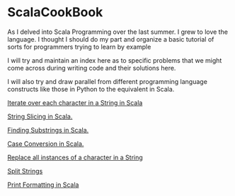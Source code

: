 ScalaCookBook
=============

As I delved into Scala Programming over the last summer. I grew to love the language. I thought I should do my part and organize a basic tutorial of sorts for programmers trying to learn by example 

I will try and maintain an index here as to specific problems that we might come across during writing code and their solutions here. 

I will also try and draw parallel from different programming language constructs like those in Python to the equivalent in Scala. 

<a href = "https://github.com/mihirkelkar/ScalaCookBook/blob/master/Chapter_One/Strings.scala ">Iterate over each character in a String in Scala</a>

<a href = "https://github.com/mihirkelkar/ScalaCookBook/blob/master/Chapter_One/Strings_slice.scala ">String Slicing in Scala.</a>

<a href = "https://github.com/mihirkelkar/ScalaCookBook/blob/master/Chapter_One/Strings_slice.scala ">Finding Substrings in Scala.</a>

<a href = "https://github.com/mihirkelkar/ScalaCookBook/blob/master/Chapter_One/Strings_slice.scala ">Case Conversion  in Scala.</a>

<a href = "https://github/com/mihirkelkar/ScalaCookBook/blob/master/Chapter_One/Strings_slice.scala"> Replace all instances of a character in a String </a>

<a href = "https://github/com/mihirkelkar/ScalaCookBook/blob/master/Chapter_One/Strings_split.scala"> Split Strings </a>

<a href = "https://github/com/mihirkelkar/ScalaCookBook/blob/master/Chapter_One/print_formatting.scala"> Print Formatting in Scala </a>
